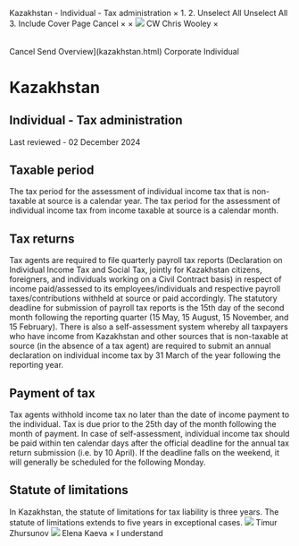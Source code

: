Kazakhstan - Individual - Tax administration
×
1.
2.
Unselect All
Unselect All
3.
Include Cover Page
Cancel
×
×
![](-/media/world-wide-tax-summaries/attachments/global---chris-wooley.ashx%3Frev=ac5e5f3223b34096b1afc2a6009c7320&revision=ac5e5f32-23b3-4096-b1af-c2a6009c7320&hash=859B7ADC84DC2CBEC9760E9E6EE7DE6D0A8BFCDF)
CW
Chris Wooley
×
######
Cancel
Send
Overview](kazakhstan.html)
Corporate
Individual
# Kazakhstan
## Individual - Tax administration
Last reviewed - 02 December 2024
## Taxable period
The tax period for the assessment of individual income tax that is non-taxable at source is a calendar year. The tax period for the assessment of individual income tax from income taxable at source is a calendar month.
## Tax returns
Tax agents are required to file quarterly payroll tax reports (Declaration on Individual Income Tax and Social Tax, jointly for Kazakhstan citizens, foreigners, and individuals working on a Civil Contract basis) in respect of income paid/assessed to its employees/individuals and respective payroll taxes/contributions withheld at source or paid accordingly. The statutory deadline for submission of payroll tax reports is the 15th day of the second month following the reporting quarter (15 May, 15 August, 15 November, and 15 February).
There is also a self-assessment system whereby all taxpayers who have income from Kazakhstan and other sources that is non-taxable at source (in the absence of a tax agent) are required to submit an annual declaration on individual income tax by 31 March of the year following the reporting year.
## Payment of tax
Tax agents withhold income tax no later than the date of income payment to the individual. Tax is due prior to the 25th day of the month following the month of payment.
In case of self-assessment, individual income tax should be paid within ten calendar days after the official deadline for the annual tax return submission (i.e. by 10 April). If the deadline falls on the weekend, it will generally be scheduled for the following Monday.
## Statute of limitations
In Kazakhstan, the statute of limitations for tax liability is three years. The statute of limitations extends to five years in exceptional cases.
![](-/media/world-wide-tax-summaries/attachments/kazakhstan---timur-zhursunov.ashx%3Frev=845caeeb5ff0488fb5a5b5796bd321d1&revision=845caeeb-5ff0-488f-b5a5-b5796bd321d1&hash=7481FE1BAA4E2A8FD67750DF0E28AC9761CD8D7E)
Timur Zhursunov
![](-/media/world-wide-tax-summaries/attachments/kazakhstan---elena-kaeva.ashx%3Frev=fb7205a3944e42c39633c17ebfdc9c7d&revision=fb7205a3-944e-42c3-9633-c17ebfdc9c7d&hash=43E03F8EF38342CEFD5ED70FA03F0F4FF27FBA95)
Elena Kaeva
×
I understand